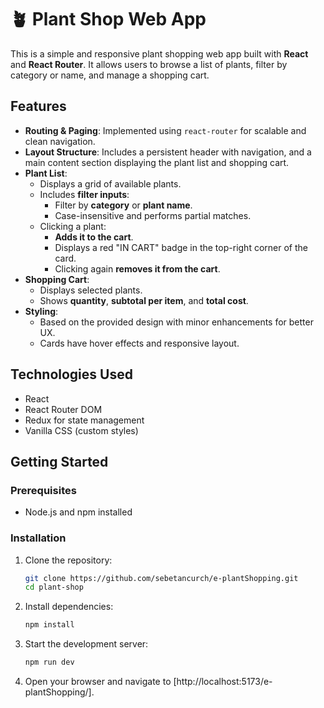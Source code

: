 # 🪴 Plant Shop Web App

This is a simple and responsive plant shopping web app built with **React** and **React Router**. It allows users to browse a list of plants, filter by category or name, and manage a shopping cart.

## Features

- **Routing & Paging**: Implemented using `react-router` for scalable and clean navigation.
- **Layout Structure**: Includes a persistent header with navigation, and a main content section displaying the plant list and shopping cart.
- **Plant List**:
  - Displays a grid of available plants.
  - Includes **filter inputs**:
    - Filter by **category** or **plant name**.
    - Case-insensitive and performs partial matches.
  - Clicking a plant:
    - **Adds it to the cart**.
    - Displays a red "IN CART" badge in the top-right corner of the card.
    - Clicking again **removes it from the cart**.
- **Shopping Cart**:
  - Displays selected plants.
  - Shows **quantity**, **subtotal per item**, and **total cost**.
- **Styling**:
  - Based on the provided design with minor enhancements for better UX.
  - Cards have hover effects and responsive layout.

## Technologies Used

- React
- React Router DOM
- Redux for state management
- Vanilla CSS (custom styles)

## Getting Started

### Prerequisites

- Node.js and npm installed

### Installation

1. Clone the repository:

   ```bash
   git clone https://github.com/sebetancurch/e-plantShopping.git
   cd plant-shop

   ```

2. Install dependencies:

   ```bash
   npm install
   ```

3. Start the development server:

   ```bash
   npm run dev
   ```

4. Open your browser and navigate to [http://localhost:5173/e-plantShopping/].
